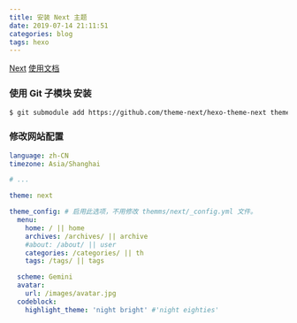 ```yaml
---
title: 安装 Next 主题
date: 2019-07-14 21:11:51
categories: blog
tags: hexo
---
```


[Next](https://github.com/theme-next/hexo-theme-next) [使用文档](https://theme-next.iissnan.com/)

### 使用 Git 子模块 安装

```bash
$ git submodule add https://github.com/theme-next/hexo-theme-next themes/next
```

### 修改网站配置

```yaml
language: zh-CN
timezone: Asia/Shanghai

# ...

theme: next

theme_config: # 启用此选项，不用修改 themms/next/_config.yml 文件。
  menu:
    home: / || home
    archives: /archives/ || archive
    #about: /about/ || user
    categories: /categories/ || th
    tags: /tags/ || tags

  scheme: Gemini
  avatar:
    url: /images/avatar.jpg
  codeblock:
    highlight_theme: 'night bright' #'night eighties'
```
